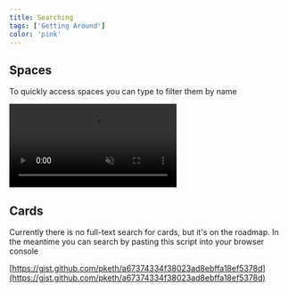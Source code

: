 ```yaml
---
title: Searching
tags: ['Getting Around']
color: 'pink'
---
```


## Spaces

To quickly access spaces you can type to filter them by name

<video class="narrow" autoplay loop muted playsinline>
  <source src="https://files.kinopio.club/type-to-filter-spaces.mp4">
</video>


## Cards

Currently there is no full-text search for cards, but it's on the roadmap. In the meantime you can search by pasting this script into your browser console

[https://gist.github.com/pketh/a67374334f38023ad8ebffa18ef5378d](https://gist.github.com/pketh/a67374334f38023ad8ebffa18ef5378d)
